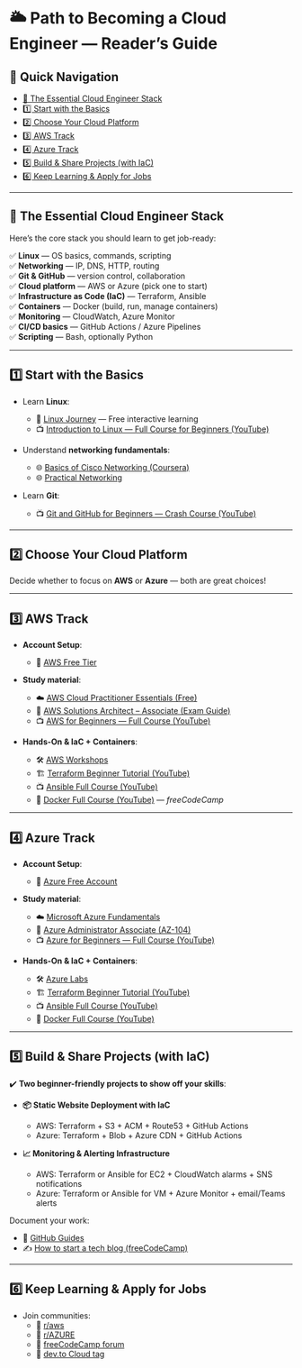 # 🌥️ Path to Becoming a Cloud Engineer — Reader’s Guide

## 📖 Quick Navigation  
- [🚀 The Essential Cloud Engineer Stack](#🚀-the-essential-cloud-engineer-stack)  
- [1️⃣ Start with the Basics](#1️⃣-start-with-the-basics)  
- [2️⃣ Choose Your Cloud Platform](#2️⃣-choose-your-cloud-platform)  
- [3️⃣ AWS Track](#3️⃣-aws-track)  
- [4️⃣ Azure Track](#4️⃣-azure-track)  
- [5️⃣ Build & Share Projects (with IaC)](#5️⃣-build--share-projects-with-iac)  
- [6️⃣ Keep Learning & Apply for Jobs](#6️⃣-keep-learning--apply-for-jobs)

---

## 🚀 The Essential Cloud Engineer Stack

Here’s the core stack you should learn to get job-ready:

✅ **Linux** — OS basics, commands, scripting  
✅ **Networking** — IP, DNS, HTTP, routing  
✅ **Git & GitHub** — version control, collaboration  
✅ **Cloud platform** — AWS or Azure (pick one to start)  
✅ **Infrastructure as Code (IaC)** — Terraform, Ansible  
✅ **Containers** — Docker (build, run, manage containers)  
✅ **Monitoring** — CloudWatch, Azure Monitor  
✅ **CI/CD basics** — GitHub Actions / Azure Pipelines  
✅ **Scripting** — Bash, optionally Python  

---

## 1️⃣ Start with the Basics

- Learn **Linux**:  
  - 🌱 [Linux Journey](https://linuxjourney.com/) — Free interactive learning  
  - 📺 [Introduction to Linux — Full Course for Beginners (YouTube)](https://www.youtube.com/watch?v=ivquJh3DXUA)

- Understand **networking fundamentals**:  
  - 🌐 [Basics of Cisco Networking (Coursera)](https://www.coursera.org/learn/basics-of-cisco-networking)  
  - 🌐 [Practical Networking](https://www.practicalnetworking.net/)

- Learn **Git**:  
  - 📺 [Git and GitHub for Beginners — Crash Course (YouTube)](https://www.youtube.com/watch?v=RGOj5yH7evk)

---

## 2️⃣ Choose Your Cloud Platform  

Decide whether to focus on **AWS** or **Azure** — both are great choices!

---

## 3️⃣ AWS Track  

- **Account Setup**:  
  - 🚀 [AWS Free Tier](https://aws.amazon.com/free/)

- **Study material**:  
  - ☁️ [AWS Cloud Practitioner Essentials (Free)](https://explore.skillbuilder.aws/learn/course/13460/aws-cloud-practitioner-essentials)  
  - 🏅 [AWS Solutions Architect – Associate (Exam Guide)](https://aws.amazon.com/certification/certified-solutions-architect-associate/)  
  - 📺 [AWS for Beginners — Full Course (YouTube)](https://www.youtube.com/watch?v=ulprqHHWlng)

- **Hands-On & IaC + Containers**:  
  - 🛠️ [AWS Workshops](https://workshops.aws/)  
  - 🏗️ [Terraform Beginner Tutorial (YouTube)](https://www.youtube.com/watch?v=7xngnjfIlK4)  
  - 📺 [Ansible Full Course (YouTube)](https://www.youtube.com/watch?v=wgQ3rH3XJ8k)  
  - 🐳 [Docker Full Course (YouTube)](https://www.youtube.com/watch?v=3c-iBn73dDE) — *freeCodeCamp*

---

## 4️⃣ Azure Track  

- **Account Setup**:  
  - 🚀 [Azure Free Account](https://azure.microsoft.com/en-us/free/)

- **Study material**:  
  - ☁️ [Microsoft Azure Fundamentals](https://learn.microsoft.com/en-us/training/paths/azure-fundamentals/)  
  - 🏅 [Azure Administrator Associate (AZ-104)](https://learn.microsoft.com/en-us/certifications/azure-administrator/)  
  - 📺 [Azure for Beginners — Full Course (YouTube)](https://www.youtube.com/watch?v=BegY2t2tmiY)

- **Hands-On & IaC + Containers**:  
  - 🛠️ [Azure Labs](https://microsoft.github.io/AzureTipsAndTricks/blog/tips/azure-sandbox/)  
  - 🏗️ [Terraform Beginner Tutorial (YouTube)](https://www.youtube.com/watch?v=7xngnjfIlK4)  
  - 📺 [Ansible Full Course (YouTube)](https://www.youtube.com/watch?v=wgQ3rH3XJ8k)  
  - 🐳 [Docker Full Course (YouTube)](https://www.youtube.com/watch?v=3c-iBn73dDE)

---

## 5️⃣ Build & Share Projects (with IaC)

✔️ **Two beginner-friendly projects to show off your skills**:

- **📦 Static Website Deployment with IaC**
  - AWS: Terraform + S3 + ACM + Route53 + GitHub Actions  
  - Azure: Terraform + Blob + Azure CDN + GitHub Actions  

- **📈 Monitoring & Alerting Infrastructure**
  - AWS: Terraform or Ansible for EC2 + CloudWatch alarms + SNS notifications  
  - Azure: Terraform or Ansible for VM + Azure Monitor + email/Teams alerts  

Document your work:  
- 📓 [GitHub Guides](https://guides.github.com/activities/hello-world/)  
- ✍️ [How to start a tech blog (freeCodeCamp)](https://www.freecodecamp.org/news/how-to-start-a-blog-on-github-pages/)

---

## 6️⃣ Keep Learning & Apply for Jobs  

- Join communities:  
  - 🤝 [r/aws](https://www.reddit.com/r/aws/)  
  - 🤝 [r/AZURE](https://www.reddit.com/r/AZURE/)  
  - 🤝 [freeCodeCamp forum](https://forum.freecodecamp.org/)  
  - 🤝 [dev.to Cloud tag](https://dev.to/t/cloud)
